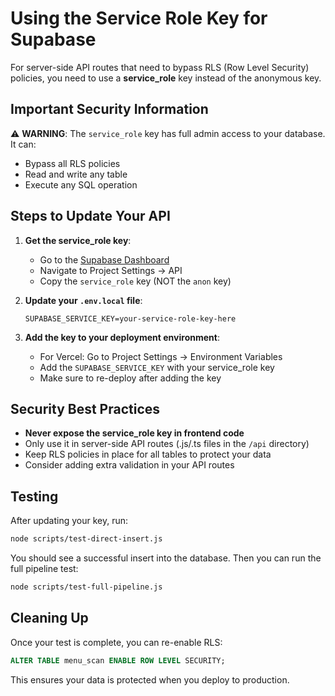 # Using the Service Role Key for Supabase

For server-side API routes that need to bypass RLS (Row Level Security) policies, you need to use a **service_role** key instead of the anonymous key.

## Important Security Information

⚠️ **WARNING**: The `service_role` key has full admin access to your database. It can:
- Bypass all RLS policies
- Read and write any table
- Execute any SQL operation

## Steps to Update Your API

1. **Get the service_role key**:
   - Go to the [Supabase Dashboard](https://app.supabase.com/)
   - Navigate to Project Settings → API
   - Copy the `service_role` key (NOT the `anon` key)

2. **Update your `.env.local` file**:
   ```
   SUPABASE_SERVICE_KEY=your-service-role-key-here
   ```

3. **Add the key to your deployment environment**:
   - For Vercel: Go to Project Settings → Environment Variables
   - Add the `SUPABASE_SERVICE_KEY` with your service_role key
   - Make sure to re-deploy after adding the key

## Security Best Practices

- **Never expose the service_role key in frontend code**
- Only use it in server-side API routes (.js/.ts files in the `/api` directory)
- Keep RLS policies in place for all tables to protect your data
- Consider adding extra validation in your API routes

## Testing

After updating your key, run:

```bash
node scripts/test-direct-insert.js
```

You should see a successful insert into the database. Then you can run the full pipeline test:

```bash
node scripts/test-full-pipeline.js
```

## Cleaning Up

Once your test is complete, you can re-enable RLS:

```sql
ALTER TABLE menu_scan ENABLE ROW LEVEL SECURITY;
```

This ensures your data is protected when you deploy to production. 